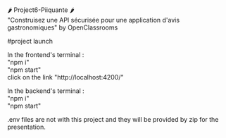 :hot_pepper: Project6-Piiquante :hot_pepper:  
"Construisez une API sécurisée pour une application d'avis gastronomiques" by OpenClassrooms

#project launch

In the frontend's terminal :  
"npm i"  
"npm start"  
click on the link "http://localhost:4200/"

In the backend's terminal :  
"npm i"  
"npm start"

.env files are not with this project and they will be provided by zip for the presentation.

